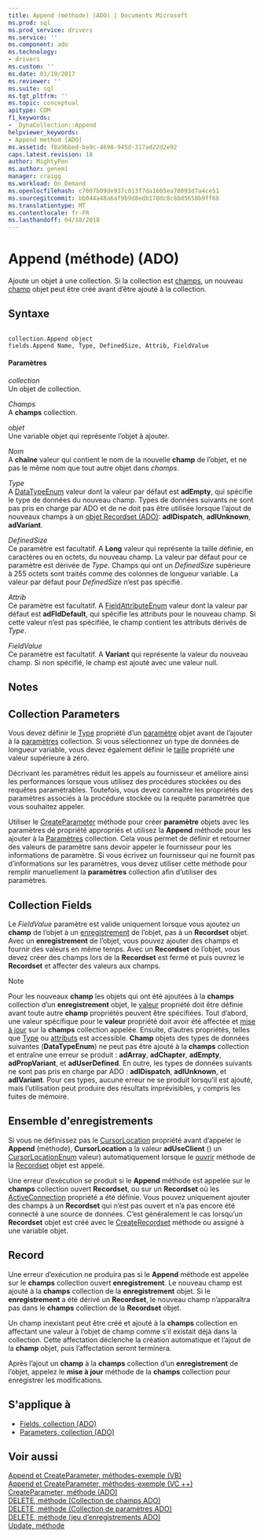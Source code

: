 ```yaml
---
title: Append (méthode) (ADO) | Documents Microsoft
ms.prod: sql
ms.prod_service: drivers
ms.service: ''
ms.component: ado
ms.technology:
- drivers
ms.custom: ''
ms.date: 01/19/2017
ms.reviewer: ''
ms.suite: sql
ms.tgt_pltfrm: ''
ms.topic: conceptual
apitype: COM
f1_keywords:
- _DynaCollection::Append
helpviewer_keywords:
- Append method [ADO]
ms.assetid: f8a9bbed-ba9c-4698-945d-317ad22d2e92
caps.latest.revision: 18
author: MightyPen
ms.author: genemi
manager: craigg
ms.workload: On Demand
ms.openlocfilehash: c7007b09de937c013f7da1605ea78093d7a4ce51
ms.sourcegitcommit: bb044a48a6af9b9d8edb178dc8c8bd5658b9ff68
ms.translationtype: MT
ms.contentlocale: fr-FR
ms.lasthandoff: 04/18/2018
---
```

# <a name="append-method-ado"></a>Append (méthode) (ADO)
Ajoute un objet à une collection. Si la collection est [champs](../../../ado/reference/ado-api/fields-collection-ado.md), un nouveau [champ](../../../ado/reference/ado-api/field-object.md) objet peut être créé avant d’être ajouté à la collection.  
  
## <a name="syntax"></a>Syntaxe  
  
```  
  
collection.Append object  
fields.Append Name, Type, DefinedSize, Attrib, FieldValue  
```  
  
#### <a name="parameters"></a>Paramètres  
 *collection*  
 Un objet de collection.  
  
 *Champs*  
 A **champs** collection.  
  
 *objet*  
 Une variable objet qui représente l’objet à ajouter.  
  
 *Nom*  
 A **chaîne** valeur qui contient le nom de la nouvelle **champ** de l’objet, et ne pas le même nom que tout autre objet dans *champs*.  
  
 *Type*  
 A [DataTypeEnum](../../../ado/reference/ado-api/datatypeenum.md) valeur dont la valeur par défaut est **adEmpty**, qui spécifie le type de données du nouveau champ. Types de données suivants ne sont pas pris en charge par ADO et de ne doit pas être utilisée lorsque l’ajout de nouveaux champs à un [objet Recordset (ADO)](../../../ado/reference/ado-api/recordset-object-ado.md): **adIDispatch**, **adIUnknown**, **adVariant**.  
  
 *DefinedSize*  
 Ce paramètre est facultatif. A **Long** valeur qui représente la taille définie, en caractères ou en octets, du nouveau champ. La valeur par défaut pour ce paramètre est dérivée de *Type*. Champs qui ont un *DefinedSize* supérieure à 255 octets sont traités comme des colonnes de longueur variable. La valeur par défaut pour *DefinedSize* n’est pas spécifié.  
  
 *Attrib*  
 Ce paramètre est facultatif. A [FieldAttributeEnum](../../../ado/reference/ado-api/fieldattributeenum.md) valeur dont la valeur par défaut est **adFldDefault**, qui spécifie les attributs pour le nouveau champ. Si cette valeur n’est pas spécifiée, le champ contient les attributs dérivés de *Type*.  
  
 *FieldValue*  
 Ce paramètre est facultatif. A **Variant** qui représente la valeur du nouveau champ. Si non spécifié, le champ est ajouté avec une valeur null.  
  
## <a name="remarks"></a>Notes  
  
## <a name="parameters-collection"></a>Collection Parameters  
 Vous devez définir le [Type](../../../ado/reference/ado-api/type-property-ado.md) propriété d’un [paramètre](../../../ado/reference/ado-api/parameter-object.md) objet avant de l’ajouter à la [paramètres](../../../ado/reference/ado-api/parameters-collection-ado.md) collection. Si vous sélectionnez un type de données de longueur variable, vous devez également définir le [taille](../../../ado/reference/ado-api/size-property-ado-parameter.md) propriété une valeur supérieure à zéro.  
  
 Décrivant les paramètres réduit les appels au fournisseur et améliore ainsi les performances lorsque vous utilisez des procédures stockées ou des requêtes paramétrables. Toutefois, vous devez connaître les propriétés des paramètres associés à la procédure stockée ou la requête paramétrée que vous souhaitez appeler.  
  
 Utiliser le [CreateParameter](../../../ado/reference/ado-api/createparameter-method-ado.md) méthode pour créer **paramètre** objets avec les paramètres de propriété appropriés et utilisez la **Append** méthode pour les ajouter à la [ Paramètres](../../../ado/reference/ado-api/parameters-collection-ado.md) collection. Cela vous permet de définir et retourner des valeurs de paramètre sans devoir appeler le fournisseur pour les informations de paramètre. Si vous écrivez un fournisseur qui ne fournit pas d’informations sur les paramètres, vous devez utiliser cette méthode pour remplir manuellement la **paramètres** collection afin d’utiliser des paramètres.  
  
## <a name="fields-collection"></a>Collection Fields  
 Le *FieldValue* paramètre est valide uniquement lorsque vous ajoutez un **champ** de l’objet à un [enregistrement](../../../ado/reference/ado-api/record-object-ado.md) de l’objet, pas à un **Recordset** objet. Avec un **enregistrement** de l’objet, vous pouvez ajouter des champs et fournir des valeurs en même temps. Avec un **Recordset** de l’objet, vous devez créer des champs lors de la **Recordset** est fermé et puis ouvrez le **Recordset** et affecter des valeurs aux champs.  
  
> [!NOTE]
>  Pour les nouveaux **champ** les objets qui ont été ajoutées à la **champs** collection d’un **enregistrement** objet, le [valeur](../../../ado/reference/ado-api/value-property-ado.md) propriété doit être définie avant toute autre **champ** propriétés peuvent être spécifiées. Tout d’abord, une valeur spécifique pour le **valeur** propriété doit avoir été affectée et [mise à jour](../../../ado/reference/ado-api/update-method.md) sur la **champs** collection appelée. Ensuite, d’autres propriétés, telles que [Type](../../../ado/reference/ado-api/type-property-ado.md) ou [attributs](../../../ado/reference/ado-api/attributes-property-ado.md) est accessible. **Champ** objets des types de données suivantes (**DataTypeEnum**) ne peut pas être ajouté à la **champs** collection et entraîne une erreur se produit : **adArray**, **adChapter**, **adEmpty**, **adPropVariant**, et **adUserDefined**. En outre, les types de données suivants ne sont pas pris en charge par ADO : **adIDispatch**, **adIUnknown**, et **adIVariant**. Pour ces types, aucune erreur ne se produit lorsqu’il est ajouté, mais l’utilisation peut produire des résultats imprévisibles, y compris les fuites de mémoire.  
  
## <a name="recordset"></a>Ensemble d'enregistrements  
 Si vous ne définissez pas le [CursorLocation](../../../ado/reference/ado-api/cursorlocation-property-ado.md) propriété avant d’appeler le **Append** (méthode), **CursorLocation** a la valeur **adUseClient** () un [CursorLocationEnum](../../../ado/reference/ado-api/cursorlocationenum.md) valeur) automatiquement lorsque le [ouvrir](../../../ado/reference/ado-api/open-method-ado-recordset.md) méthode de la [Recordset](../../../ado/reference/ado-api/recordset-object-ado.md) objet est appelé.  
  
 Une erreur d’exécution se produit si le **Append** méthode est appelée sur le **champs** collection ouvert **Recordset**, ou sur un **Recordset** où les [ActiveConnection](../../../ado/reference/ado-api/activeconnection-property-ado.md) propriété a été définie. Vous pouvez uniquement ajouter des champs à un **Recordset** qui n’est pas ouvert et n’a pas encore été connecté à une source de données. C’est généralement le cas lorsqu’un **Recordset** objet est créé avec le [CreateRecordset](../../../ado/reference/rds-api/createrecordset-method-rds.md) méthode ou assigné à une variable objet.  
  
## <a name="record"></a>Record  
 Une erreur d’exécution ne produira pas si le **Append** méthode est appelée sur le **champs** collection ouvert **enregistrement**. Le nouveau champ est ajouté à la **champs** collection de la **enregistrement** objet. Si le **enregistrement** a été dérivé un **Recordset**, le nouveau champ n’apparaîtra pas dans le **champs** collection de la **Recordset** objet.  
  
 Un champ inexistant peut être créé et ajouté à la **champs** collection en affectant une valeur à l’objet de champ comme s’il existait déjà dans la collection. Cette affectation déclenche la création automatique et l’ajout de la **champ** objet, puis l’affectation seront terminera.  
  
 Après l’ajout un **champ** à la **champs** collection d’un **enregistrement** de l’objet, appelez le **mise à jour** méthode de la **champs**  collection pour enregistrer les modifications.  
  
## <a name="applies-to"></a>S'applique à  
  
- [Fields, collection (ADO)](../../../ado/reference/ado-api/fields-collection-ado.md)  
- [Parameters, collection (ADO)](../../../ado/reference/ado-api/parameters-collection-ado.md)  
  
## <a name="see-also"></a>Voir aussi  
 [Append et CreateParameter, méthodes-exemple (VB)](../../../ado/reference/ado-api/append-and-createparameter-methods-example-vb.md)   
 [Append et CreateParameter, méthodes-exemple (VC ++)](../../../ado/reference/ado-api/append-and-createparameter-methods-example-vc.md)   
 [CreateParameter, méthode (ADO)](../../../ado/reference/ado-api/createparameter-method-ado.md)   
 [DELETE, méthode (Collection de champs ADO)](../../../ado/reference/ado-api/delete-method-ado-fields-collection.md)   
 [DELETE, méthode (Collection de paramètres ADO)](../../../ado/reference/ado-api/delete-method-ado-parameters-collection.md)   
 [DELETE, méthode (jeu d’enregistrements ADO)](../../../ado/reference/ado-api/delete-method-ado-recordset.md)   
 [Update, méthode](../../../ado/reference/ado-api/update-method.md)
